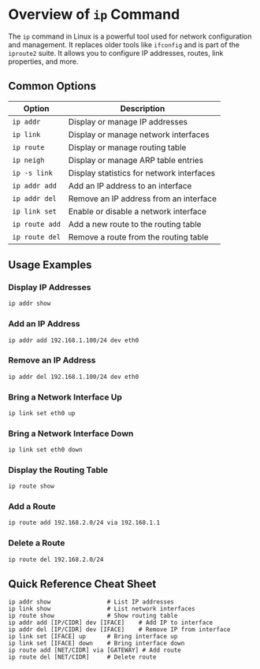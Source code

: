 # Overview of `ip` Command

The `ip` command in Linux is a powerful tool used for network configuration and management. It replaces older tools like `ifconfig` and is part of the `iproute2` suite. It allows you to configure IP addresses, routes, link properties, and more.

## Common Options

| Option             | Description                                       |
|--------------------|---------------------------------------------------|
| `ip addr`          | Display or manage IP addresses                    |
| `ip link`          | Display or manage network interfaces              |
| `ip route`         | Display or manage routing table                   |
| `ip neigh`         | Display or manage ARP table entries               |
| `ip -s link`       | Display statistics for network interfaces         |
| `ip addr add`      | Add an IP address to an interface                 |
| `ip addr del`      | Remove an IP address from an interface            |
| `ip link set`      | Enable or disable a network interface             |
| `ip route add`     | Add a new route to the routing table              |
| `ip route del`     | Remove a route from the routing table             |

## Usage Examples

### Display IP Addresses

```bash
ip addr show
```

### Add an IP Address

```bash
ip addr add 192.168.1.100/24 dev eth0
```

### Remove an IP Address

```bash
ip addr del 192.168.1.100/24 dev eth0
```

### Bring a Network Interface Up

```bash
ip link set eth0 up
```

### Bring a Network Interface Down

```bash
ip link set eth0 down
```

### Display the Routing Table

```bash
ip route show
```

### Add a Route

```bash
ip route add 192.168.2.0/24 via 192.168.1.1
```

### Delete a Route

```bash
ip route del 192.168.2.0/24
```

## Quick Reference Cheat Sheet

```plaintext
ip addr show                # List IP addresses
ip link show                # List network interfaces
ip route show               # Show routing table
ip addr add [IP/CIDR] dev [IFACE]    # Add IP to interface
ip addr del [IP/CIDR] dev [IFACE]    # Remove IP from interface
ip link set [IFACE] up      # Bring interface up
ip link set [IFACE] down    # Bring interface down
ip route add [NET/CIDR] via [GATEWAY] # Add route
ip route del [NET/CIDR]     # Delete route
```
